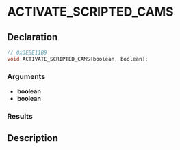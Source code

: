 # ACTIVATE_SCRIPTED_CAMS

## Declaration
```cpp
// 0x3EBE11B9
void ACTIVATE_SCRIPTED_CAMS(boolean, boolean);
```

### Arguments
- **boolean**
- **boolean**

### Results

## Description
